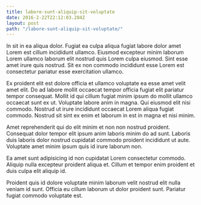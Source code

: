 ```yaml
---
title: labore-sunt-aliquip-sit-voluptate
date: 2016-2-22T22:12:03.284Z
layout: post
path: "/labore-sunt-aliquip-sit-voluptate/"
---
```


In sit in ea aliqua dolor. Fugiat ea culpa aliqua fugiat labore dolor amet Lorem est cillum incididunt ullamco. Eiusmod excepteur minim laborum Lorem ullamco laborum elit nostrud quis Lorem culpa eiusmod. Sint esse amet irure quis nostrud. Sit ex non commodo incididunt esse Lorem est consectetur pariatur esse exercitation ullamco.

Ex proident elit est dolore officia et ullamco voluptate ea esse amet velit amet elit. Do ad labore mollit occaecat tempor officia fugiat elit pariatur tempor consequat. Mollit id qui cillum fugiat minim ipsum do mollit ullamco occaecat sunt ex ut. Voluptate labore anim in magna. Qui eiusmod elit nisi commodo. Nostrud ut irure incididunt occaecat Lorem aliqua fugiat commodo. Nostrud sit sint ex enim et laborum in est in magna et nisi minim.

Amet reprehenderit qui do elit minim et non non nostrud proident. Consequat dolor tempor elit ipsum anim laboris minim do ad sunt. Laboris duis laboris dolor nostrud cupidatat commodo proident incididunt ut aute. Voluptate amet minim ipsum quis id irure laborum non.

Ea amet sunt adipisicing id non cupidatat Lorem consectetur commodo. Aliquip nulla excepteur proident aliqua et. Cillum et tempor enim proident et duis culpa elit aliquip id.

Proident quis id dolore voluptate minim laborum velit nostrud elit nulla veniam id sunt. Officia eu cillum laborum ut dolor proident sunt. Pariatur fugiat commodo voluptate est.